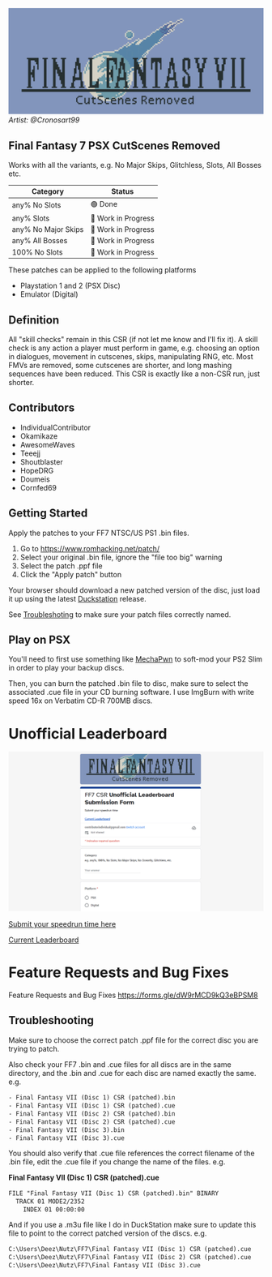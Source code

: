 ![](images/banner.png)
*Artist: @Cronosart99*

## Final Fantasy 7 PSX CutScenes Removed

Works with all the variants, e.g. No Major Skips, Glitchless, Slots, All Bosses etc.

Category | Status
-------- | ------
any% No Slots | 🟢 Done
any% Slots | 🔄 Work in Progress 
any% No Major Skips | 🔄 Work in Progress 
any% All Bosses | 🔄 Work in Progress 
100% No Slots | 🔄 Work in Progress 


These patches can be applied to the following platforms

- Playstation 1 and 2 (PSX Disc)
- Emulator (Digital)

## Definition

All "skill checks" remain in this CSR (if not let me know and I'll fix it). A skill check is any action a player must perform in game, e.g. choosing an option in dialogues, movement in cutscenes, skips, manipulating RNG, etc. Most FMVs are removed, some cutscenes are shorter, and long mashing sequences have been reduced. This CSR is exactly like a non-CSR run, just shorter.

## Contributors
- IndividualContributor
- Okamikaze
- AwesomeWaves
- Teeejj
- Shoutblaster
- HopeDRG
- Doumeis
- Cornfed69

## Getting Started

Apply the patches to your FF7 NTSC/US PS1 .bin files.

1. Go to https://www.romhacking.net/patch/
2. Select your original .bin file, ignore the "file too big" warning
3. Select the patch .ppf file
4. Click the "Apply patch" button

Your browser should download a new patched version of the disc, just load it up using the latest [Duckstation](https://github.com/stenzek/duckstation/releases) release. 

See [Troubleshoting](#troubleshooting) to make sure your patch files correctly named.

## Play on PSX

You'll need to first use something like [MechaPwn](https://github.com/MechaResearch/MechaPwn) to soft-mod your PS2 Slim in order to play your backup discs.

Then, you can burn the patched .bin file to disc, make sure to select the associated .cue file in your CD burning software. I use ImgBurn with write speed 16x on Verbatim CD-R 700MB discs.

# Unofficial Leaderboard

![](images/leaderboard.PNG)

[Submit your speedrun time here](https://forms.gle/byFWCT85gFWS2Vtp6)

[Current Leaderboard](https://docs.google.com/spreadsheets/d/19y6yHtODjS5R-VyvtHUKjAo3FL9Fif56p1REQsUzGWg)


# Feature Requests and Bug Fixes

Feature Requests and Bug Fixes https://forms.gle/dW9rMCD9kQ3eBPSM8


## Troubleshooting

Make sure to choose the correct patch .ppf file for the correct disc you are trying to patch.

Also check your FF7 .bin and .cue files for all discs are in the same directory, and the .bin and .cue for each disc are named exactly the same. e.g. 

```text
- Final Fantasy VII (Disc 1) CSR (patched).bin  
- Final Fantasy VII (Disc 1) CSR (patched).cue  
- Final Fantasy VII (Disc 2) CSR (patched).bin  
- Final Fantasy VII (Disc 2) CSR (patched).cue  
- Final Fantasy VII (Disc 3).bin  
- Final Fantasy VII (Disc 3).cue
```

You should also verify that .cue file references the correct filename of the .bin file, edit the .cue file if you change the name of the files. e.g.

**Final Fantasy VII (Disc 1) CSR (patched).cue**
```text
FILE "Final Fantasy VII (Disc 1) CSR (patched).bin" BINARY
  TRACK 01 MODE2/2352
    INDEX 01 00:00:00
```

And if you use a .m3u file like I do in DuckStation make sure to update this file to point to the correct patched version of the discs. e.g.

```text
C:\Users\Deez\Nutz\FF7\Final Fantasy VII (Disc 1) CSR (patched).cue
C:\Users\Deez\Nutz\FF7\Final Fantasy VII (Disc 2) CSR (patched).cue
C:\Users\Deez\Nutz\FF7\Final Fantasy VII (Disc 3).cue
```




